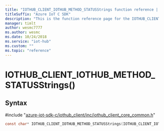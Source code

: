 ```yaml
---                             
title: "IOTHUB_CLIENT_IOTHUB_METHOD_STATUSStrings function reference | Microsoft Docs" 
titleSuffix: "Azure IoT C SDK"            
description: "This is the function reference page for the IOTHUB_CLIENT_IOTHUB_METHOD_STATUSStrings() function in the Azure IoT C SDK. This SDK is used with Azure IoT Hub and Azure IoT Hub Device Provisioning Service"            
manager: timlt                 
author: wesmc7777              
ms.author: wesmc               
ms.date: 10/24/2018                    
ms.service: "iot-hub"             
ms.custom: ""                
ms.topic: "reference"        
---                            
```


# IOTHUB_CLIENT_IOTHUB_METHOD_STATUSStrings()

## Syntax

\#include "[azure-iot-sdk-c/iothub_client/inc/iothub_client_core_common.h](../iothub-client-core-common-h.md)"  
```C
const char* IOTHUB_CLIENT_IOTHUB_METHOD_STATUSStrings(IOTHUB_CLIENT_IOTHUB_METHOD_STATUS  value);
```

